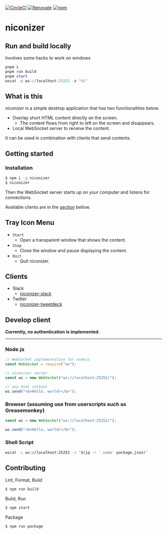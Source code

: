 [![CircleCI][circleci-badge]][circleci]
[![Renovate][renovate-badge]][renovate]
[![npm][npm-badge]][npm]

[circleci]: https://circleci.com/gh/matzkoh/niconizer
[circleci-badge]: https://circleci.com/gh/matzkoh/niconizer.svg?style=shield
[renovate]: https://renovatebot.com/
[renovate-badge]: https://img.shields.io/badge/renovate-enabled-brightgreen
[npm]: https://www.npmjs.com/package/niconizer
[npm-badge]: https://img.shields.io/npm/v/niconizer.svg

# niconizer

## Run and build locally
Involves some hacks to work on windows

```ps1
pnpm i
pnpm run build
pnpm start
wscat -c ws://localhost:25252 -x "hi"
```

## What is this

_niconizer_ is a simple desktop application that has two functionalities below.

- Overlay short HTML content directly on the screen.
  - The content flows from right to left on the screen and disappears.
- Local WebSocket server to receive the content.

It can be used in combination with clients that send contents.

## Getting started

### Installation

```bash
$ npm i -g niconizer
$ niconizer
```

Then the WebSocket server starts up on your computer and listens for connections.

Available clients are in the [section](#clients) bellow.

## Tray Icon Menu

- `Start`
  - Open a transparent window that shows the content.
- `Stop`
  - Close the window and pause displaying the content.
- `Quit`
  - Quit niconizer.

## Clients

- Slack
  - [niconizer-slack](https://github.com/matzkoh/niconizer-slack)
- Twitter
  - [niconizer-tweetdeck](https://github.com/matzkoh/userscripts/tree/master/packages/niconizer-tweetdeck)

## Develop client

**Currently, no authentication is implemented.**

---

### Node.js

```js
// WebSocket implementation for nodejs
const WebSocket = require("ws");

// niconizer server
const ws = new WebSocket("ws://localhost:25252/");

// any html content
ws.send("<b>Hello, world!</b>");
```

### Browser (assuming use from userscripts such as Greasemonkey)

```js
const ws = new WebSocket("ws://localhost:25252/");

ws.send("<b>Hello, world!</b>");
```

### Shell Script

```sh
wscat -c ws://localhost:25252 -x "$(jq -r '.name' package.json)"
```

## Contributing

Lint, Format, Build

```bash
$ npm run build
```

Build, Run

```bash
$ npm start
```

Package

```bash
$ npm run package
```
